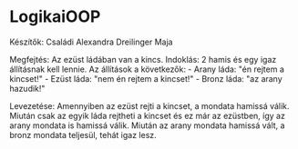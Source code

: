 # LogikaiOOP
Készítők:
Családi Alexandra
Dreilinger Maja

Megfejtés: Az ezüst ládában van a kincs.
Indoklás: 2 hamis és egy igaz állításnak kell lennie. 
          Az állítások a következők:
                    - Arany láda: "én rejtem a kincset!"
                    - Ezüst láda: "nem én rejtem a kincset!"
                    - Bronz láda: "az arany hazudik!"
                    
Levezetése: Amennyiben az ezüst rejti a kincset, a mondata hamissá válik. Miután csak az egyik láda rejtheti a kincset és ez már az ezüstben, így az arany mondata is hamissá válik.
            Miután az arany mondata hamissá vált, a bronz mondata teljesül, tehát igaz lesz.
